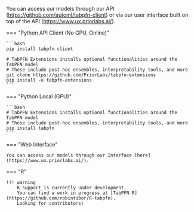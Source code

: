 You can access our models through our API (https://github.com/automl/tabpfn-client) or via our user interface built on top of the API (https://www.ux.priorlabs.ai/).

=== "Python API Client (No GPU, Online)"

    ```bash
    pip install tabpfn-client

    # TabPFN Extensions installs optional functionalities around the TabPFN model
    # These include post-hoc ensembles, interpretability tools, and more
    git clone https://github.com/PriorLabs/tabpfn-extensions
    pip install -e tabpfn-extensions
    ```

=== "Python Local (GPU)"

    ```bash
    # TabPFN Extensions installs optional functionalities around the TabPFN model
    # These include post-hoc ensembles, interpretability tools, and more
    pip install tabpfn
    ```

=== "Web Interface"

    You can access our models through our Interface [here](https://www.ux.priorlabs.ai/).

=== "R"

    !!! warning
        R support is currently under development.
        You can find a work in progress at [TabPFN R](https://github.com/robintibor/R-tabpfn).
        Looking for contributors!